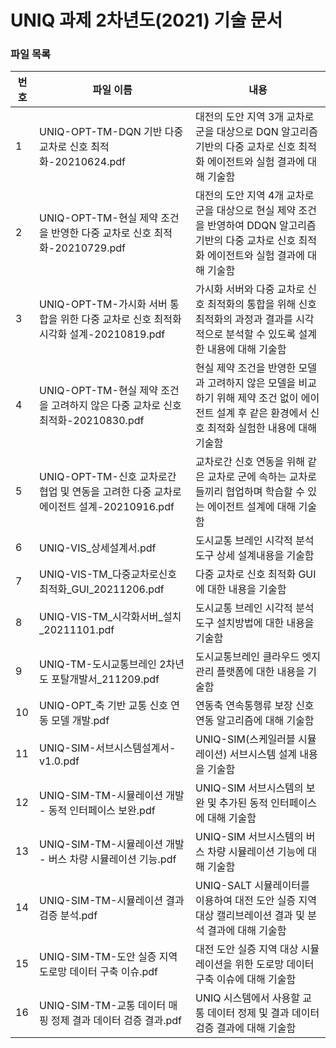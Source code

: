 # UNIQ 과제 2차년도(2021) 기술 문서

### 파일 목록
번호 | 파일 이름 | 내용
--- | ------------ | -------------
1 | UNIQ-OPT-TM-DQN 기반 다중 교차로 신호 최적화-20210624.pdf | 대전의 도안 지역 3개 교차로군을 대상으로 DQN 알고리즘 기반의 다중 교차로 신호 최적화 에이전트와 실험 결과에 대해 기술함
2 | UNIQ-OPT-TM-현실 제약 조건을 반영한 다중 교차로 신호 최적화-20210729.pdf | 대전의 도안 지역 4개 교차로군을 대상으로 현실 제약 조건을 반영하여 DDQN 알고리즘 기반의 다중 교차로 신호 최적화 에이전트와 실험 결과에 대해 기술함
3 | UNIQ-OPT-TM-가시화 서버 통합을 위한 다중 교차로 신호 최적화 시각화 설계-20210819.pdf | 가시화 서버와 다중 교차로 신호 최적화의 통합을 위해 신호 최적화의 과정과 결과를 시각적으로 분석할 수 있도록 설계한 내용에 대해 기술함
4 | UNIQ-OPT-TM-현실 제약 조건을 고려하지 않은 다중 교차로 신호 최적화-20210830.pdf | 현실 제약 조건을 반영한 모델과 고려하지 않은 모델을 비교하기 위해 제약 조건 없이 에이전트 설계 후 같은 환경에서 신호 최적화 실험한 내용에 대해 기술함
5 | UNIQ-OPT-TM-신호 교차로간 협업 및 연동을 고려한 다중 교차로 에이전트 설계-20210916.pdf | 교차로간 신호 연동을 위해 같은 교차로 군에 속하는 교차로들끼리 협업하며 학습할 수 있는 에이전트 설계에 대해 기술함
6 | UNIQ-VIS_상세설계서.pdf | 도시교통 브레인 시각적 분석도구 상세 설계내용을 기술함
7 | UNIQ-VIS-TM_다중교차로신호최적화_GUI_20211206.pdf | 다중 교차로 신호 최적화 GUI에 대한 내용을 기술함
8 | UNIQ-VIS-TM_시각화서버_설치_20211101.pdf | 도시교통 브레인 시각적 분석도구 설치방법에 대한 내용을 기술함
9 | UNIQ-TM-도시교통브레인 2차년도 포탈개발서_211209.pdf | 도시교통브레인 클라우드 엣지 관리 플랫폼에 대한 내용을 기술함
10 | UNIQ-OPT_축 기반 교통 신호 연동 모델 개발.pdf | 연동축 연속통행류 보장 신호 연동 알고리즘에 대해 기술함
11 | UNIQ-SIM-서브시스템설계서-v1.0.pdf | UNIQ-SIM(스케일러블 시뮬레이션) 서브시스템 설계 내용을 기술함
12 | UNIQ-SIM-TM-시뮬레이션 개발 - 동적 인터페이스 보완.pdf | UNIQ-SIM 서브시스템의 보완 및 추가된 동적 인터페이스에 대해 기술함
13 | UNIQ-SIM-TM-시뮬레이션 개발 - 버스 차량 시뮬레이션 기능.pdf | UNIQ-SIM 서브시스템의 버스 차량 시뮬레이션 기능에 대해 기술함
14 | UNIQ-SIM-TM-시뮬레이션 결과 검증 분석.pdf | UNIQ-SALT 시뮬레이터를 이용하여 대전 도안 실증 지역 대상 캘리브레이션 결과 및 분석 결과에 대해 기술함
15 | UNIQ-SIM-TM-도안 실증 지역 도로망 데이터 구축 이슈.pdf | 대전 도안 실증 지역 대상 시뮬레이션을 위한 도로망 데이터 구축 이슈에 대해 기술함
16 | UNIQ-SIM-TM-교통 데이터 매핑 정제 결과 데이터 검증 결과.pdf | UNIQ 시스템에서 사용할 교통 데이터 정제 및 결과 데이터 검증 결과에 대해 기술함
